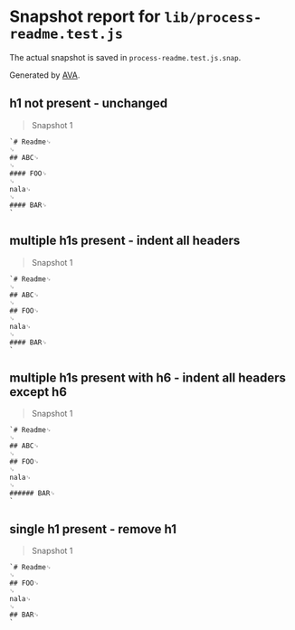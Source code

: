 # Snapshot report for `lib/process-readme.test.js`

The actual snapshot is saved in `process-readme.test.js.snap`.

Generated by [AVA](https://ava.li).

## h1 not present - unchanged

> Snapshot 1

    `# Readme␊
    ␊
    ## ABC␊
    ␊
    #### FOO␊
    ␊
    nala␊
    ␊
    #### BAR␊
    `

## multiple h1s present - indent all headers

> Snapshot 1

    `# Readme␊
    ␊
    ## ABC␊
    ␊
    ## FOO␊
    ␊
    nala␊
    ␊
    #### BAR␊
    `

## multiple h1s present with h6 - indent all headers except h6

> Snapshot 1

    `# Readme␊
    ␊
    ## ABC␊
    ␊
    ## FOO␊
    ␊
    nala␊
    ␊
    ###### BAR␊
    `

## single h1 present - remove h1

> Snapshot 1

    `# Readme␊
    ␊
    ## FOO␊
    ␊
    nala␊
    ␊
    ## BAR␊
    `
